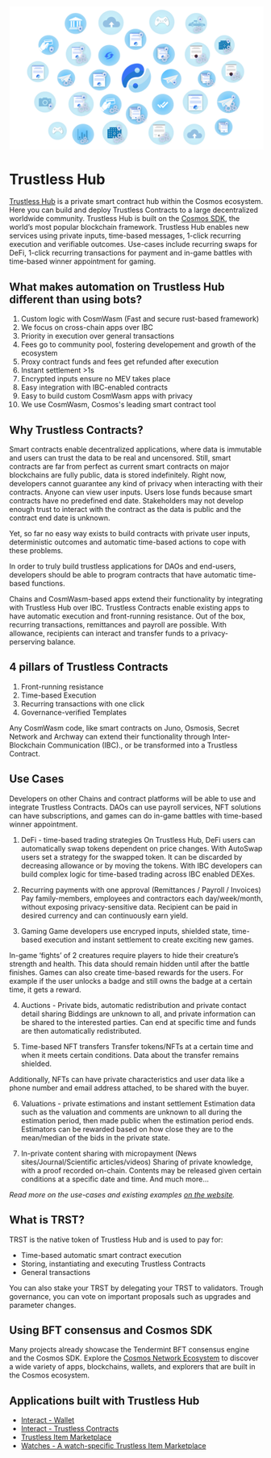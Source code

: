 ![Welcome to Trustless Hub](./images/banner.png)

# Trustless Hub

[Trustless Hub](https://github.com/trstlabs/trst) is a private smart contract hub within the Cosmos ecosystem. Here you can build and deploy Trustless Contracts to a large decentralized worldwide community. Trustless Hub is built on the [Cosmos SDK](https://docs.cosmos.network), the world’s most popular blockchain framework. Trustless Hub enables new services using private inputs, time-based messages, 1-click recurring execution and verifiable outcomes. Use-cases include recurring swaps for DeFi, 1-click recurring transactions for payment and in-game battles with time-based winner appointment for gaming. 

## What makes automation on Trustless Hub different than using bots?

1. Custom logic with CosmWasm (Fast and secure rust-based framework)
2. We focus on cross-chain apps over IBC
3. Priority in execution over general transactions
4. Fees go to community pool, fostering developement and growth of the ecosystem
5. Proxy contract funds and fees get refunded after execution
6. Instant settlement >1s
7. Encrypted inputs ensure no MEV takes place
8. Easy integration with IBC-enabled contracts
9. Easy to build custom CosmWasm apps with privacy
10. We use CosmWasm, Cosmos's leading smart contract tool

## Why Trustless Contracts?

Smart contracts enable decentralized applications, where data is immutable and users can trust the data to be real and uncensored. Still, smart contracts are far from perfect as current smart contracts on major blockchains are fully public, data is stored indefinitely. Right now, developers cannot guarantee any kind of privacy when interacting with their contracts. Anyone can view user inputs. Users lose funds because smart contracts have no predefined end date. Stakeholders may not develop enough trust to interact with the contract as the data is public and the contract end date is unknown.

Yet, so far no easy way exists to build contracts with private user inputs, deterministic outcomes and automatic time-based actions to cope with these problems.

In order to truly build trustless applications for DAOs and end-users, developers should be able to program contracts that have automatic time-based functions.

Chains and CosmWasm-based apps extend their functionality by integrating with Trustless Hub over IBC. Trustless Contracts enable existing apps to have automatic execution and front-running resistance. Out of the box, recurring transactions, remittances and payroll are possible. With allowance, recipients can interact and transfer funds to a privacy-perserving balance.
 

## 4 pillars of Trustless Contracts

1. Front-running resistance
2. Time-based Execution
3. Recurring transactions with one click
4. Governance-verified Templates

Any CosmWasm code, like smart contracts on Juno, Osmosis, Secret Network and Archway can extend their functionality through Inter-Blockchain Communication (IBC)., or be transformed into a Trustless Contract.

## Use Cases

Developers on other Chains and contract platforms will be able to use and integrate Trustless Contracts. DAOs can use payroll services, NFT solutions can have subscriptions, and games can do in-game battles with time-based winner appointment. 

1. DeFi - time-based trading strategies
On Trustless Hub, DeFi users can automatically swap tokens dependent on price changes. With AutoSwap users set a strategy for the swapped token. It can be discarded by decreasing allowance or by moving the tokens. With IBC developers can build complex logic for time-based trading across IBC enabled DEXes.

2. Recurring payments with one approval (Remittances / Payroll / Invoices) 
Pay family-members, employees and contractors each day/week/month, without exposing privacy-sensitive data. Recipient can be paid in desired currency and can continuously earn yield. 

3. Gaming
Game developers use encryped inputs, shielded state, time-based execution and instant settlement to create exciting new games. 

In-game ‘fights’ of 2 creatures require players to hide their creature’s strength and health. This data should remain hidden until after the battle finishes. 
Games can also create time-based rewards for the users. For example if the user unlocks a badge and still owns the badge at a certain time, it gets a reward. 

4. Auctions - Private bids, automatic redistribution and private contact detail sharing
Biddings are unknown to all, and private information can be shared to the interested parties. Can end at specific time and funds are then automatically redistributed. 

5. Time-based NFT transfers
Transfer tokens/NFTs at a certain time and when it meets certain conditions. Data about the transfer remains shielded.

Additionally, NFTs can have private characteristics and user data like a phone number and email address attached, to be shared with the buyer.

6. Valuations - private estimations and instant settlement
Estimation data such as the valuation and comments are unknown to all during the estimation period, then made public when the estimation period ends. Estimators can be rewarded based on how close they are to the mean/median of the bids in the private state. 

7. In-private content sharing with micropayment (News sites/Journal/Scientific articles/videos)
Sharing of private knowledge, with a proof recorded on-chain. Contents may be released given certain conditions at a specific date and time.
And much more...

*Read more on the use-cases and existing examples [on the website](https://trustlesshub.com).*

## What is TRST?

TRST is the native token of Trustless Hub and is used to pay for:

* Time-based automatic smart contract execution
* Storing, instantiating and executing Trustless Contracts
* General transactions

You can also stake your TRST by delegating your TRST to validators. Trough governance, you can vote on important proposals such as upgrades and parameter changes. 


## Using BFT consensus and Cosmos SDK

Many projects already showcase the Tendermint BFT consensus engine and the Cosmos SDK. Explore the [Cosmos Network Ecosystem](https://cosmos.network/ecosystem/apps) to discover a wide variety of apps, blockchains, wallets, and explorers that are built in the Cosmos ecosystem.

## Applications built with Trustless Hub

* [Interact - Wallet](https://interact.trustlesshub.com)
* [Interact - Trustless Contracts ](https://interact.trustlesshub.com/contracts)
* [Trustless Item Marketplace](https://marketplace.trustlesshub.com/)
* [Watches - A watch-specific Trustless Item Marketplace](https://watches.independentprices.com)
